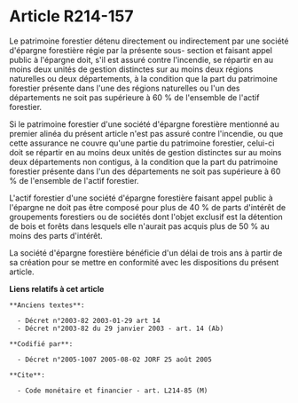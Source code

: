 # Article R214-157

Le patrimoine forestier détenu directement ou indirectement par une société d'épargne forestière régie par la présente sous-
section et faisant appel public à l'épargne doit, s'il est assuré contre l'incendie, se répartir en au moins deux unités de
gestion distinctes sur au moins deux régions naturelles ou deux départements, à la condition que la part du patrimoine
forestier présente dans l'une des régions naturelles ou l'un des départements ne soit pas supérieure à 60 % de l'ensemble de
l'actif forestier.

Si le patrimoine forestier d'une société d'épargne forestière mentionné au premier alinéa du présent article n'est pas assuré
contre l'incendie, ou que cette assurance ne couvre qu'une partie du patrimoine forestier, celui-ci doit se répartir en au
moins deux unités de gestion distinctes sur au moins deux départements non contigus, à la condition que la part du patrimoine
forestier présente dans l'un des départements ne soit pas supérieure à 60 % de l'ensemble de l'actif forestier.

L'actif forestier d'une société d'épargne forestière faisant appel public à l'épargne ne doit pas être composé pour plus de
40 % de parts d'intérêt de groupements forestiers ou de sociétés dont l'objet exclusif est la détention de bois et forêts
dans lesquels elle n'aurait pas acquis plus de 50 % au moins des parts d'intérêt.

La société d'épargne forestière bénéficie d'un délai de trois ans à partir de sa création pour se mettre en conformité avec
les dispositions du présent article.

**Liens relatifs à cet article**

	**Anciens textes**:

	  - Décret n°2003-82 2003-01-29 art 14
	  - Décret n°2003-82 du 29 janvier 2003 - art. 14 (Ab)

	**Codifié par**:

	  - Décret n°2005-1007 2005-08-02 JORF 25 août 2005

	**Cite**:

	  - Code monétaire et financier - art. L214-85 (M)
